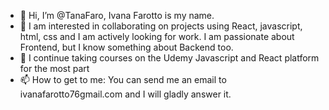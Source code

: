 - 👋 Hi, I’m @TanaFaro, Ivana Farotto is my name.
- 👀 I am interested in collaborating on projects using React, javascript, html, css and I am actively looking for work. I am passionate about Frontend, but I know something about Backend too.
- 🌱 I continue taking courses on the Udemy Javascript and React platform for the most part
- 📫 How to get to me:
  You can send me an email to ivanafarotto76gmail.com and I will gladly answer it.

<!---
TanaFaro/TanaFaro is a ✨ special ✨ repository because its `README.md` (this file) appears on your GitHub profile.
You can click the Preview link to take a look at your changes.
--->
